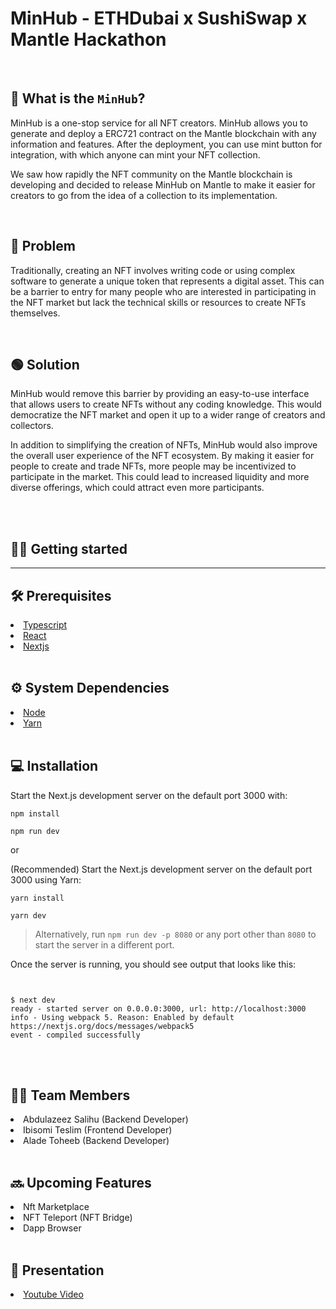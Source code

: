 # MinHub - ETHDubai x SushiSwap x Mantle Hackathon

<br>

## 🤔 What is the `MinHub`?

MinHub is a one-stop service for all NFT creators. MinHub allows you to generate and deploy a ERC721 contract on the Mantle blockchain with any information and features. After the deployment, you can use mint button for integration, with which anyone can mint your NFT collection.

We saw how rapidly the NFT community on the Mantle blockchain is developing and decided to release MinHub on Mantle to make it easier for creators to go from the idea of a collection to its implementation.

<br>

## 🔴 Problem

Traditionally, creating an NFT involves writing code or using complex software to generate a unique token that represents a digital asset. This can be a barrier to entry for many people who are interested in participating in the NFT market but lack the technical skills or resources to create NFTs themselves.

<br>

## 🟢 Solution

MinHub would remove this barrier by providing an easy-to-use interface that allows users to create NFTs without any coding knowledge. This would democratize the NFT market and open it up to a wider range of creators and collectors.

In addition to simplifying the creation of NFTs, MinHub would also improve the overall user experience of the NFT ecosystem. By making it easier for people to create and trade NFTs, more people may be incentivized to participate in the market. This could lead to increased liquidity and more diverse offerings, which could attract even more participants.

<br>
<br>

## 🧑‍💻 Getting started

<hr>

## 🛠️ Prerequisites

<li><a href="https://typescriptlang.org">Typescript</a></li>
<li><a href="https://reactjs.org">React</a></li>
<li><a href="prerequisites">Nextjs</a></li>
<br>

## ⚙️ System Dependencies

<li><a href="https://nodejs.org">Node</a></li>
<li><a href="https://yarnpkg.com">Yarn</a></li>
<br>

## 💻 Installation

Start the Next.js development server on the default port 3000 with:

```
npm install
```

```
npm run dev
```

or

(Recommended) Start the Next.js development server on the default port 3000 using Yarn:

```
yarn install
```

```
yarn dev
```

> Alternatively, run `npm run dev -p 8080` or any port other than `8080` to start the server in a different port.

Once the server is running, you should see output that looks like this:

```


$ next dev
ready - started server on 0.0.0.0:3000, url: http://localhost:3000
info - Using webpack 5. Reason: Enabled by default https://nextjs.org/docs/messages/webpack5
event - compiled successfully

```

<br>

<br>

## 🙍‍♂️ Team Members

<li>Abdulazeez Salihu (Backend Developer)</li>
<li>Ibisomi Teslim (Frontend Developer)</li>
<li>Alade Toheeb (Backend Developer)</li>
<br>

## 🔜 Upcoming Features

<li>Nft Marketplace</li>
<li>NFT Teleport (NFT Bridge)</li>
<li>Dapp Browser</li>
<br>

## 🔗 Presentation

<li><a href="https://youtu.be/rdgyfWiYhTg">Youtube Video</a></li>
<br>

